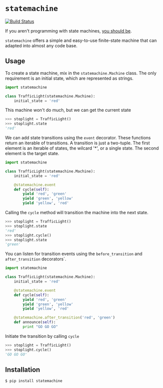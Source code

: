 # `statemachine`

[![Build Status](https://secure.travis-ci.org/tnhu/jsface.png?branch=master)](http://travis-ci.org/tnhu/jsface)

If you aren't programming with state machines, [you should be](http://www.shopify.com/technology/3383012-why-developers-should-be-force-fed-state-machines).

`statemachine` offers a simple and easy-to-use finite-state machine that can adapted into almost any code base.

## Usage

To create a state machine, mix in the `statemachine.Machine` class. The only requirement is an initial state, which are represented as strings. 

```python
import statemachine

class TrafficLight(statemachine.Machine):
    initial_state = 'red'
```

This machine won't do much, but we can get the current state

```python
>>> stoplight = TrafficLight()
>>> stoplight.state
'red'
```

We can add state transitions using the `event` decorator. These functions return an iterable of transitions. A transition is just a two-tuple. The first element is an iterable of states, the wilcard '*', or a single state. The second element is the target state.

```python
import statemachine

class TrafficLight(statemachine.Machine):
    initial_state = 'red'

    @statemachine.event
    def cycle(self):
        yield 'red', 'green'
        yield 'green', 'yellow'
        yield 'yellow', 'red'
```

Calling the `cycle` method will transition the machine into the next state.

```python
>>> stoplight = TrafficLight()
>>> stoplight.state
'red'
>>> stoplight.cycle()
>>> stoplight.state
'green'
```

You can listen for transition events using the `before_transition` and `after_transition`  decorators`.

```python
import statemachine

class TrafficLight(statemachine.Machine):
    initial_state = 'red'

    @statemachine.event
    def cycle(self):
        yield 'red', 'green'
        yield 'green', 'yellow'
        yield 'yellow', 'red'

    @statemachine.after_transition('red', 'green')
    def announce(self):
        print "GO GO GO"
```

Initiate the transition by calling `cycle`

```python
>>> stoplight = TrafficLight()
>>> stoplight.cycle()
'GO GO GO'
```

## Installation

    $ pip install statemachine


